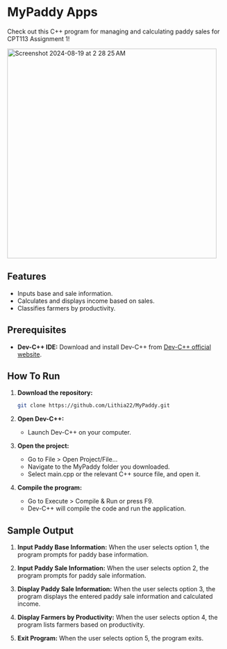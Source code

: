 # MyPaddy Apps

Check out this C++ program for managing and calculating paddy sales for CPT113 Assignment 1!

<img width="482" alt="Screenshot 2024-08-19 at 2 28 25 AM" src="https://github.com/user-attachments/assets/44408a58-9662-4188-9d71-ac3724916e6c">

## Features

- Inputs base and sale information.
- Calculates and displays income based on sales.
- Classifies farmers by productivity.

## Prerequisites

- **Dev-C++ IDE:** Download and install Dev-C++ from [Dev-C++ official website](https://www.bloodshed.net/devcpp.html).
  
## How To Run

1. **Download the repository:**

   ```bash
   git clone https://github.com/Lithia22/MyPaddy.git

2. **Open Dev-C++:**
   - Launch Dev-C++ on your computer.

3. **Open the project:**
   - Go to File > Open Project/File...
   - Navigate to the MyPaddy folder you downloaded.
   - Select main.cpp or the relevant C++ source file, and open it.

4. **Compile the program:**
   - Go to Execute > Compile & Run or press F9.
   - Dev-C++ will compile the code and run the application.

## Sample Output

1. **Input Paddy Base Information:**
   When the user selects option 1, the program prompts for paddy base information.
   
   

2. **Input Paddy Sale Information:**
   When the user selects option 2, the program prompts for paddy sale information.
   
   

3. **Display Paddy Sale Information:**
   When the user selects option 3, the program displays the entered paddy sale information and calculated income.
   
   

4. **Display Farmers by Productivity:**
   When the user selects option 4, the program lists farmers based on productivity.
   
   

5. **Exit Program:**
   When the user selects option 5, the program exits.
   
   

